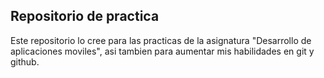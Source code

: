 ## Repositorio de practica 
Este repositorio lo cree para las practicas de la asignatura "Desarrollo de aplicaciones moviles", 
asi tambien para aumentar mis habilidades en git y github.

